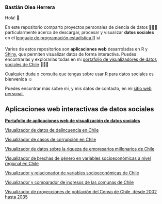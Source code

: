 ### Bastián Olea Herrera

Hola! 🌸

En este repositorio comparto proyectos personales de ciencia de datos 👩🏻‍🔬 particularmente acerca de descargar, procesar y visualizar **datos sociales** en el [lenguaje de programación estadística R](https://www.r-project.org) 📊

Varios de estos repositorios son **aplicaciones web** desarroladas en R y [Shiny](https://shiny.posit.co), que permiten visualizar datos de forma interactiva. Puedes encontrarlas y explorarlas todas en mi [portafolio de visualizadores de datos sociales de Chile](https://bastianolea.github.io/shiny_apps/) 👩🏻‍💻

Cualquier duda o consulta que tengas sobre usar R para datos sociales es bienvenida ☺️

Puedes encontrar más sobre mi, y mis datos de contacto, en mi [sitio web personal.](https://bastian.olea.biz)

## Aplicaciones web interactivas de datos sociales

**[Portafolio de aplicaciones web de visualización de datos sociales](https://bastianolea.github.io/shiny_apps/)**

[Visualizador de datos de delincuencia en Chile](https://bastianoleah.shinyapps.io/delincuencia_chile/)

[Visualizador de casos de corrupción en Chile](https://bastianoleah.shinyapps.io/corrupcion_chile/)

[Visualizador de datos sobre la riqueza de empresarios millonarios de Chile](https://bastianoleah.shinyapps.io/millonarios_chile/)

[Visualizador de brechas de género en variables socioeconómicas a nivel regional en Chile](https://bastianoleah.shinyapps.io/casen_brechas_genero/)

[Visualizador y relacionador de variables socioeconómicas de Chile](https://bastianoleah.shinyapps.io/casen_relacionador/)

[Visualizador y comparador de ingresos de las comunas de Chile](https://bastianoleah.shinyapps.io/casen_comparador_ingresos/)

[Visualizador de proyecciones de población del Censo de Chile, desde 2002 hasta 2035](https://bastianoleah.shinyapps.io/censo_proyecciones/)
